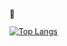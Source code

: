 👋


[![Top Langs](https://github-readme-stats.vercel.app/api/top-langs/?username=yoshimatsu567&layout=compact&hide=php,blade)](https://github.com/anuraghazra/github-readme-stats)

<!-- **yoshimatsu567/yoshimatsu567** is a ✨ _special_ ✨ repository because its `README.md` (this file) appears on your GitHub profile.

Here are some ideas to get you started: -->

<!-- - 🔭 I’m currently working on ...
- 🌱 I’m currently learning ...
- 👯 I’m looking to collaborate on ...
- 🤔 I’m looking for help with ...
- 💬 Ask me about ...
- 📫 How to reach me: ...
- 😄 Pronouns: ...
- ⚡ Fun fact: ... -->

